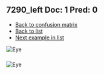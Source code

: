 ## 7290_left Doc: 1 Pred: 0
- [Back to confusion matrix](https://github.com/juliandewit/kaggle_retinopathy/blob/master/matrix.md)
- [Back to list](https://github.com/juliandewit/kaggle_retinopathy/blob/master/lists/10/list.md)
- [Next example in list](https://github.com/juliandewit/kaggle_retinopathy/blob/master/lists/10/72/7299_right.md)

![Eye](https://retinopaty.blob.core.windows.net/size1024/7290_left_1.jpeg)

### 

![Eye]()
